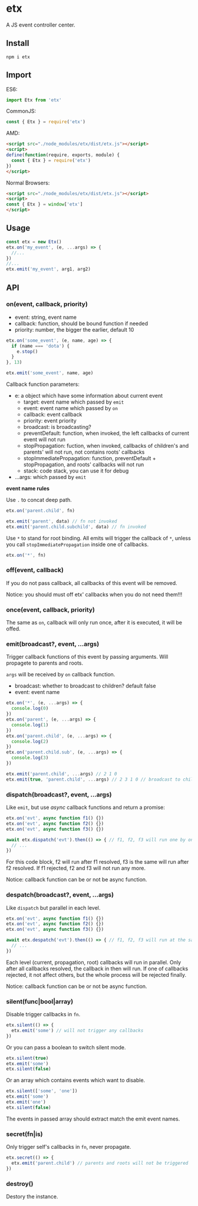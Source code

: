 # etx

A JS event controller center.

## Install

```
npm i etx
```

## Import

ES6:

```js
import Etx from 'etx'
```

CommonJS:

```js
const { Etx } = require('etx')
```

AMD:

```html
<script src="./node_modules/etx/dist/etx.js"></script>
<script>
define(function(require, exports, module) {
  const { Etx } = require('etx')
})
</script>
```

Normal Browsers:

```html
<script src="./node_modules/etx/dist/etx.js"></script>
<script>
const { Etx } = window['etx']
</script>
```

## Usage

```js
const etx = new Etx()
etx.on('my_event', (e, ...args) => {
  //...
})
//...
etx.emit('my_event', arg1, arg2)
```

## API

### on(event, callback, priority)

- event: string, event name
- callback: function, should be bound function if needed
- priority: number, the bigger the earlier, default 10

```js
etx.on('some_event', (e, name, age) => {
  if (name === 'dota') {
    e.stop()
  }
}, 13)

etx.emit('some_event', name, age)
```

Callback function parameters:

- e: a object which have some information about current event
  - target: event name which passed by `emit`
  - event: event name which passed by `on`
  - callback: event callback
  - priority: event priority
  - broadcast: is broadcasting?
  - preventDefault: function, when invoked, the left callbacks of current event will not run
  - stopPropagation: fuction, when invoked, callbacks of children's and parents' will not run, not contains roots' callbacks
  - stopImmediatePropagation: function, preventDefault + stopPropagation, and roots' callbacks will not run
  - stack: code stack, you can use it for debug
- ...args: which passed by `emit`

**event name rules**

Use `.` to concat deep path.

```js
etx.on('parent.child', fn)

etx.emit('parent', data) // fn not invoked
etx.emit('parent.child.subchild', data) // fn invoked
```

Use `*` to stand for root binding. All emits will trigger the callback of `*`, unless you call `stopImmediatePropagation` inside one of callbacks.

```js
etx.on('*', fn)
```

### off(event, callback)

If you do not pass callback, all callbacks of this event will be removed.

Notice: you should must off etx' callbacks when you do not need them!!!

### once(event, callback, priority)

The same as `on`, callback will only run once, after it is executed, it will be offed.

### emit(broadcast?, event, ...args)

Trigger callback functions of this event by passing arguments.
Will propagete to parents and roots.

`args` will be received by `on` callback function.

- broadcast: whether to broadcast to children? default false
- event: event name

```js
etx.on('*', (e, ...args) => {
  console.log(0)
})
etx.on('parent', (e, ...args) => {
  console.log(1)
})
etx.on('parent.child', (e, ...args) => {
  console.log(2)
})
etx.on('parent.child.sub', (e, ...args) => {
  console.log(3)
})

etx.emit('parent.child', ...args) // 2 1 0
etx.emit(true, 'parent.child', ...args) // 2 3 1 0 // broadcast to children before propagate to parents
```

### dispatch(broadcast?, event, ...args)

Like `emit`, but use *async* callback functions and return a promise:

```js
etx.on('evt', async function f1() {})
etx.on('evt', async function f2() {})
etx.on('evt', async function f3() {})

await etx.dispatch('evt').then(() => { // f1, f2, f3 will run one by one (in series)
  // ...
})
```

For this code block, f2 will run after f1 resolved, f3 is the same will run after f2 resolved. If f1 rejected, f2 and f3 will not run any more.

Notice: callback function can be or not be async function.

### despatch(broadcast?, event, ...args)

Like `dispatch` but parallel in each level.

```js
etx.on('evt', async function f1() {})
etx.on('evt', async function f2() {})
etx.on('evt', async function f3() {})

await etx.despatch('evt').then(() => { // f1, f2, f3 will run at the same time (in parallel)
  // ...
})
```

Each level (current, propagation, root) callbacks will run in parallel.
Only after all callbacks resolved, the callback in then will run.
If one of callbacks rejected, it not affect others, but the whole process will be rejected finally.

Notice: callback function can be or not be async function.

### silent(func|bool|array)

Disable trigger callbacks in `fn`.

```js
etx.silent(() => {
  etx.emit('some') // will not trigger any callbacks
})
```

Or you can pass a boolean to switch silent mode.

```js
etx.silent(true)
etx.emit('some')
etx.silent(false)
```

Or an array which contains events which want to disable.

```js
etx.silent(['some', 'one'])
etx.emit('some')
etx.emit('one')
etx.silent(false)
```

The events in passed array should extract match the emit event names.

### secret(fn|is)

Only trigger self's callbacks in `fn`, never propagate.

```js
etx.secret(() => {
  etx.emit('parent.child') // parents and roots will not be triggered
})
```

### destroy()

Destory the instance.
